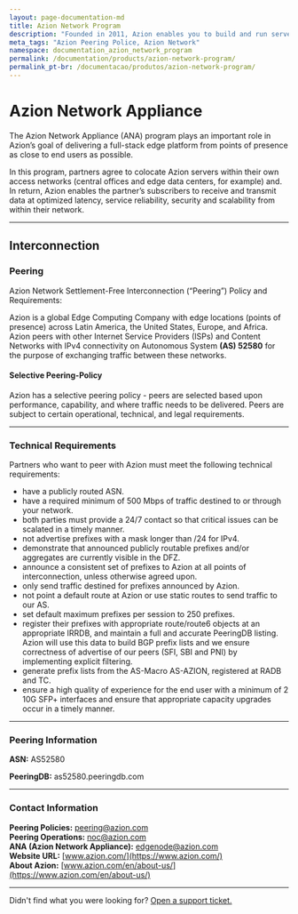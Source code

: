 ```yaml
---
layout: page-documentation-md
title: Azion Network Program
description: "Founded in 2011, Azion enables you to build and run serverless applications at the edge of the network or your own premisses, closer to users and devices."
meta_tags: "Azion Peering Police, Azion Network"
namespace: documentation_azion_network_program
permalink: /documentation/products/azion-network-program/
permalink_pt-br: /documentacao/produtos/azion-network-program/
---
```


# Azion Network Appliance

The Azion Network Appliance (ANA) program plays an important role in Azion’s goal of delivering a full-stack edge platform from points of presence as close to end users as possible. 

In this program, partners agree to colocate Azion servers within their own access networks (central offices and edge data centers, for example) and. In return, Azion enables the partner’s subscribers to receive and transmit data at optimized latency, service reliability, security and scalability from within their network.

------

## Interconnection

### Peering

Azion Network Settlement-Free Interconnection (“Peering”) Policy and Requirements:

Azion is a global Edge Computing Company with edge locations (points of presence) across Latin America, the United States, Europe, and Africa. Azion peers with other Internet Service Providers (ISPs) and Content Networks with IPv4 connectivity on Autonomous System **(AS) 52580** for the purpose of exchanging traffic between these networks.

#### Selective Peering-Policy

Azion has a selective peering policy - peers are selected based upon performance, capability, and where traffic needs to be delivered. Peers are subject to certain operational, technical, and legal requirements.

---

### Technical Requirements

Partners who want to peer with Azion must meet the following technical requirements:


* have a publicly routed ASN.
* have a required minimum of 500 Mbps of traffic destined to or through your network. 
* both parties must provide a 24/7 contact so that critical issues can be scalated in a timely manner.
* not advertise prefixes with a mask longer than /24 for IPv4.
* demonstrate that announced publicly routable prefixes and/or aggregates are currently visible in the DFZ.
* announce a consistent set of prefixes to Azion at all points of interconnection, unless otherwise agreed upon.
* only send traffic destined for prefixes announced by Azion.
* not point a default route at Azion or use static routes to send traffic to our AS.
* set default maximum prefixes per session to 250 prefixes.
* register their prefixes with appropriate route/route6 objects at an appropriate IRRDB, and maintain a full and accurate PeeringDB listing. Azion will use this data to build BGP prefix lists and we ensure correctness of advertise of our peers (SFI, SBI and PNI) by implementing explicit filtering.
* generate prefix lists from the AS-Macro AS-AZION, registered at RADB and TC.
* ensure a high quality of experience for the end user with a minimum of 2 10G SFP+ interfaces and ensure that appropriate capacity upgrades occur in a timely manner.

---

### Peering Information

**ASN:** AS52580

**PeeringDB:** as52580.peeringdb.com

---

### Contact Information

**Peering Policies:** [peering@azion.com](mailto:peering@azion.com) <br> **Peering Operations:** [noc@azion.com](mailto:noc@azion.com) <br> **ANA (Azion Network Appliance):** [edgenode@azion.com](mailto:edgenode@azion.com) <br> **Website URL:** [www.azion.com/](https://www.azion.com/) <br> **About Azion:** [www.azion.com/en/about-us/](https://www.azion.com/en/about-us/)

---

Didn't find what you were looking for? [Open a support ticket.](https://tickets.azion.com/)
